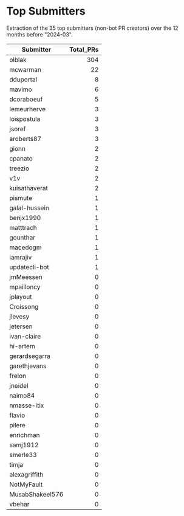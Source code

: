 # Top Submitters

Extraction of the 35 top submitters (non-bot PR creators) 
over the 12 months before "2024-03".


| Submitter       | Total_PRs |
| --------------- | --------: |
| olblak          |       304 |
| mcwarman        |        22 |
| dduportal       |         8 |
| mavimo          |         6 |
| dcoraboeuf      |         5 |
| lemeurherve     |         3 |
| loispostula     |         3 |
| jsoref          |         3 |
| aroberts87      |         3 |
| gionn           |         2 |
| cpanato         |         2 |
| treezio         |         2 |
| v1v             |         2 |
| kuisathaverat   |         2 |
| pismute         |         1 |
| galal-hussein   |         1 |
| benjx1990       |         1 |
| matttrach       |         1 |
| gounthar        |         1 |
| macedogm        |         1 |
| iamrajiv        |         1 |
| updatecli-bot   |         1 |
| jmMeessen       |         0 |
| mpailloncy      |         0 |
| jplayout        |         0 |
| Croissong       |         0 |
| jlevesy         |         0 |
| jetersen        |         0 |
| ivan-claire     |         0 |
| hi-artem        |         0 |
| gerardsegarra   |         0 |
| garethjevans    |         0 |
| frelon          |         0 |
| jneidel         |         0 |
| naimo84         |         0 |
| nmasse-itix     |         0 |
| flavio          |         0 |
| pilere          |         0 |
| enrichman       |         0 |
| samj1912        |         0 |
| smerle33        |         0 |
| timja           |         0 |
| alexagriffith   |         0 |
| NotMyFault      |         0 |
| MusabShakeel576 |         0 |
| vbehar          |         0 |
